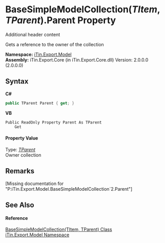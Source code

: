 # BaseSimpleModelCollection(*TItem*, *TParent*).Parent Property 
Additional header content 

Gets a reference to the owner of the collection

**Namespace:**&nbsp;<a href="N_iTin_Export_Model">iTin.Export.Model</a><br />**Assembly:**&nbsp;iTin.Export.Core (in iTin.Export.Core.dll) Version: 2.0.0.0 (2.0.0.0)

## Syntax

**C#**<br />
``` C#
public TParent Parent { get; }
```

**VB**<br />
``` VB
Public ReadOnly Property Parent As TParent
	Get
```


#### Property Value
Type: <a href="T_iTin_Export_Model_BaseSimpleModelCollection_2">*TParent*</a><br />Owner collection

## Remarks
\[Missing <remarks> documentation for "P:iTin.Export.Model.BaseSimpleModelCollection`2.Parent"\]

## See Also


#### Reference
<a href="T_iTin_Export_Model_BaseSimpleModelCollection_2">BaseSimpleModelCollection(TItem, TParent) Class</a><br /><a href="N_iTin_Export_Model">iTin.Export.Model Namespace</a><br />